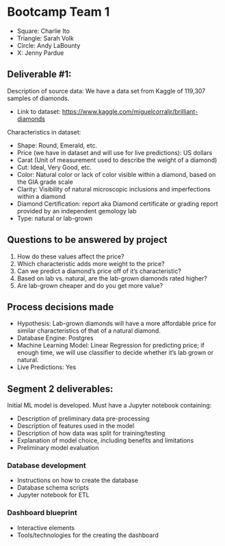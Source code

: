 # Bootcamp Team 1
* Square: Charlie Ito
* Triangle: Sarah Volk
* Circle: Andy LaBounty
* X: Jenny Pardue

## Deliverable #1:
Description of source data: We have a data set from Kaggle of 119,307 samples of diamonds.
* Link to dataset: https://www.kaggle.com/miguelcorraljr/brilliant-diamonds

Characteristics in dataset: 
* Shape: Round, Emerald, etc.
* Price (we have in dataset and will use for live predictions): US dollars
* Carat (Unit of measurement used to describe the weight of a diamond)
* Cut: Ideal, Very Good, etc.
* Color: Natural color or lack of color visible within a diamond, based on the GIA grade scale
* Clarity: Visibility of natural microscopic inclusions and imperfections within a diamond
* Diamond Certification: report aka Diamond certificate or grading report provided by an independent gemology lab
* Type: natural or lab-grown

## Questions to be answered by project
1. How do these values affect the price? 
1. Which characteristic adds more weight to the price? 
1. Can we predict a diamond’s price off of it’s characteristic? 
1. Based on lab vs. natural, are the lab-grown diamonds rated higher?
1. Are lab-grown cheaper and do you get more value? 

## Process decisions made
* Hypothesis: Lab-grown diamonds will have a more affordable price for similar characteristics of that of a natural diamond. 
* Database Engine: Postgres
* Machine Learning Model: Linear Regression for predicting price; if enough time, we will use classifier to decide whether it’s lab grown or natural.
* Live Predictions: Yes

## Segment 2 deliverables:
Initial ML model is developed. Must have a Jupyter notebook containing:
* Description of preliminary data pre-processing
* Description of features used in the model
* Description of how data was split for training/testing
* Explanation of model choice, including benefits and limitations
* Preliminary model evaluation
 
### Database development
* Instructions on how to create the database
* Database schema scripts
* Jupyter notebook for ETL
 
### Dashboard blueprint
* Interactive elements
* Tools/technologies for the creating the dashboard
